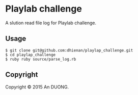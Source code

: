 # Playlab challenge

A slution read file log for Playlab challenge.

## Usage

```shell
$ git clone git@github.com:dhienan/playlap_challenge.git
$ cd playlap_challenge
$ ruby ruby source/parse_log.rb
```

## Copyright

Copyright © 2015 An DUONG.